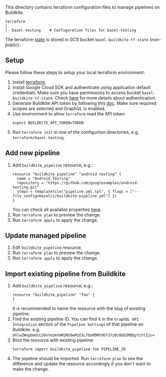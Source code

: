 This directory contains terraform configuration files to manage pipelines on Buildkite.

```
terraform
|
|- bazel-testing    # Configuration files for bazel-testing
```

The terraform [state](https://www.terraform.io/docs/language/state/index.html) is stored in GCS bucket `bazel-buildkite-tf-state` (non-public).

## Setup
Please follow these steps to setup your local terraform environment:
  1. Install [terraform](https://www.terraform.io/downloads.html).
  1. Install Google Cloud SDK and authenticate using application default credentials. Make sure you have permissions to access bucket `bazel-buildkite-tf-state`. Check [here](https://www.terraform.io/docs/language/settings/backends/gcs.html#authentication) for more details about authentication.
  1. Generate Buildkite API token by following this [doc](https://registry.terraform.io/providers/buildkite/buildkite/latest/docs). Make sure required scopes are selected and GraphQL is enabled.
  1. Use environment to allow `terraform` read the API token:
      ```
      export BUILDKITE_API_TOKEN=TOKEN
      ```
  1. Run `terraform init` in one of the configurtion directories, e.g. `terraform/bazel-testing`.

## Add new pipeline
  1. Add `buildkite_pipeline` resource, e.g.:
      ```
      resource "buildkite_pipeline" "android-testing" {
        name = "Android Testing"
        repository = "https://github.com/googlesamples/android-testing.git"
        steps = templatefile("pipeline.yml.tpl", { flags = ["--file_config=bazelci/buildkite-pipeline.yml"] })
      }
      ```
     You can check all available properties [here](https://registry.terraform.io/providers/buildkite/buildkite/latest/docs/resources/pipeline).
  1. Run `terraform plan` to preview the change.
  1. Run `terraform apply` to apply the change.

## Update managed pipeline
  1. Edit `buildkite_pipeline` resource.
  1. Run `terraform plan` to preview the change.
  1. Run `terraform apply` to apply the change.

## Import existing pipeline from Buildkite

  1. Add `buildkite_pipeline` resource, e.g.:
      ```
      resource "buildkite_pipeline" "foo" {
      }
      ```
      It is recommended to name the resource with the slug of existing pipeline.
  1. Find the existing pipeline ID. You can find it in the `GraphQL API Integration` section of the `Pipeline Settings` of that pipeline on Buildkite. e.g. `UGlwZWxpbmUtLS0xYmJmYmM2NS0wMzE5LTQxMDMtOGY2Yy0zOGQ3MDQyYzVlZjc=`
  1. Bind the resource with existing pipeline:
      ```
      terraform import buildkite_pipeline.foo PIPELINE_ID
      ```
  1. The pipeline should be imported. Run `terraform plan` to see the difference and update the resource accordingly if you don't want to make the change.